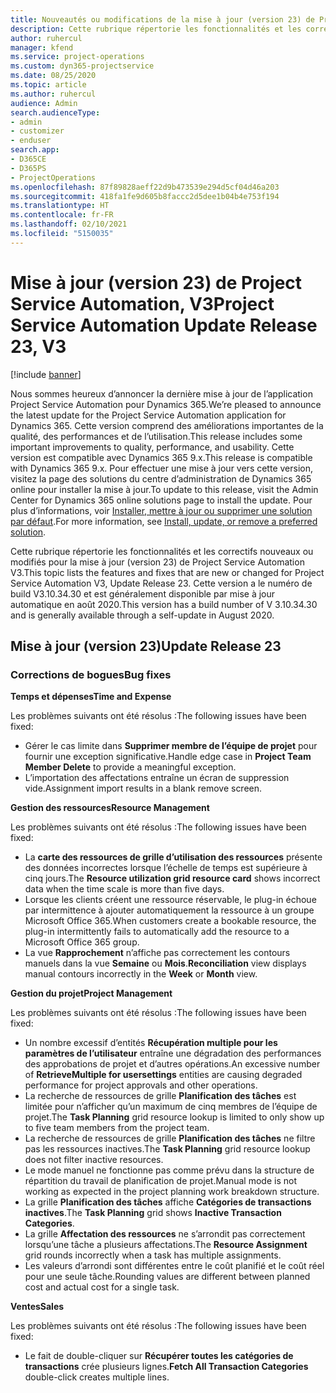 ```yaml
---
title: Nouveautés ou modifications de la mise à jour (version 23) de Project Service Automation (correctif logiciel), V3
description: Cette rubrique répertorie les fonctionnalités et les correctifs disponibles pour la mise à jour (version 23) de Project Service Automation, V3.
author: ruhercul
manager: kfend
ms.service: project-operations
ms.custom: dyn365-projectservice
ms.date: 08/25/2020
ms.topic: article
ms.author: ruhercul
audience: Admin
search.audienceType:
- admin
- customizer
- enduser
search.app:
- D365CE
- D365PS
- ProjectOperations
ms.openlocfilehash: 87f89828aeff22d9b473539e294d5cf04d46a203
ms.sourcegitcommit: 418fa1fe9d605b8faccc2d5dee1b04b4e753f194
ms.translationtype: HT
ms.contentlocale: fr-FR
ms.lasthandoff: 02/10/2021
ms.locfileid: "5150035"
---
```

# <a name="project-service-automation-update-release-23-v3"></a><span data-ttu-id="76850-103">Mise à jour (version 23) de Project Service Automation, V3</span><span class="sxs-lookup"><span data-stu-id="76850-103">Project Service Automation Update Release 23, V3</span></span>

[!include [banner](../includes/psa-now-project-operations.md)]

<span data-ttu-id="76850-104">Nous sommes heureux d’annoncer la dernière mise à jour de l’application Project Service Automation pour Dynamics 365.</span><span class="sxs-lookup"><span data-stu-id="76850-104">We’re pleased to announce the latest update for the Project Service Automation application for Dynamics 365.</span></span> <span data-ttu-id="76850-105">Cette version comprend des améliorations importantes de la qualité, des performances et de l’utilisation.</span><span class="sxs-lookup"><span data-stu-id="76850-105">This release includes some important improvements to quality, performance, and usability.</span></span> <span data-ttu-id="76850-106">Cette version est compatible avec Dynamics 365 9.x.</span><span class="sxs-lookup"><span data-stu-id="76850-106">This release is compatible with Dynamics 365 9.x.</span></span> <span data-ttu-id="76850-107">Pour effectuer une mise à jour vers cette version, visitez la page des solutions du centre d’administration de Dynamics 365 online pour installer la mise à jour.</span><span class="sxs-lookup"><span data-stu-id="76850-107">To update to this release, visit the Admin Center for Dynamics 365 online solutions page to install the update.</span></span> <span data-ttu-id="76850-108">Pour plus d’informations, voir [Installer, mettre à jour ou supprimer une solution par défaut](https://docs.microsoft.com/power-platform/admin/install-remove-preferred-solution).</span><span class="sxs-lookup"><span data-stu-id="76850-108">For more information, see [Install, update, or remove a preferred solution](https://docs.microsoft.com/power-platform/admin/install-remove-preferred-solution).</span></span>

<span data-ttu-id="76850-109">Cette rubrique répertorie les fonctionnalités et les correctifs nouveaux ou modifiés pour la mise à jour (version 23) de Project Service Automation V3.</span><span class="sxs-lookup"><span data-stu-id="76850-109">This topic lists the features and fixes that are new or changed for Project Service Automation V3, Update Release 23.</span></span> <span data-ttu-id="76850-110">Cette version a le numéro de build V3.10.34.30 et est généralement disponible par mise à jour automatique en août 2020.</span><span class="sxs-lookup"><span data-stu-id="76850-110">This version has a build number of V 3.10.34.30 and is generally available through a self-update in August 2020.</span></span>

## <a name="update-release-23"></a><span data-ttu-id="76850-111">Mise à jour (version 23)</span><span class="sxs-lookup"><span data-stu-id="76850-111">Update Release 23</span></span>

### <a name="bug-fixes"></a><span data-ttu-id="76850-112">Corrections de bogues</span><span class="sxs-lookup"><span data-stu-id="76850-112">Bug fixes</span></span>

<span data-ttu-id="76850-113">**Temps et dépenses**</span><span class="sxs-lookup"><span data-stu-id="76850-113">**Time and Expense**</span></span>

<span data-ttu-id="76850-114">Les problèmes suivants ont été résolus :</span><span class="sxs-lookup"><span data-stu-id="76850-114">The following issues have been fixed:</span></span>
- <span data-ttu-id="76850-115">Gérer le cas limite dans **Supprimer membre de l’équipe de projet** pour fournir une exception significative.</span><span class="sxs-lookup"><span data-stu-id="76850-115">Handle edge case in **Project Team Member Delete** to provide a meaningful exception.</span></span>
- <span data-ttu-id="76850-116">L’importation des affectations entraîne un écran de suppression vide.</span><span class="sxs-lookup"><span data-stu-id="76850-116">Assignment import results in a blank remove screen.</span></span>

<span data-ttu-id="76850-117">**Gestion des ressources**</span><span class="sxs-lookup"><span data-stu-id="76850-117">**Resource Management**</span></span>

<span data-ttu-id="76850-118">Les problèmes suivants ont été résolus :</span><span class="sxs-lookup"><span data-stu-id="76850-118">The following issues have been fixed:</span></span>

- <span data-ttu-id="76850-119">La **carte des ressources de grille d’utilisation des ressources** présente des données incorrectes lorsque l’échelle de temps est supérieure à cinq jours.</span><span class="sxs-lookup"><span data-stu-id="76850-119">The **Resource utilization grid resource card** shows incorrect data when the time scale is more than five days.</span></span>
- <span data-ttu-id="76850-120">Lorsque les clients créent une ressource réservable, le plug-in échoue par intermittence à ajouter automatiquement la ressource à un groupe Microsoft Office 365.</span><span class="sxs-lookup"><span data-stu-id="76850-120">When customers create a bookable resource, the plug-in intermittently fails to automatically add the resource to a Microsoft Office 365 group.</span></span>
- <span data-ttu-id="76850-121">La vue **Rapprochement** n’affiche pas correctement les contours manuels dans la vue **Semaine** ou **Mois**.</span><span class="sxs-lookup"><span data-stu-id="76850-121">**Reconciliation** view displays manual contours incorrectly in the **Week** or **Month** view.</span></span>

<span data-ttu-id="76850-122">**Gestion du projet**</span><span class="sxs-lookup"><span data-stu-id="76850-122">**Project Management**</span></span>

<span data-ttu-id="76850-123">Les problèmes suivants ont été résolus :</span><span class="sxs-lookup"><span data-stu-id="76850-123">The following issues have been fixed:</span></span>

- <span data-ttu-id="76850-124">Un nombre excessif d’entités **Récupération multiple pour les paramètres de l’utilisateur** entraîne une dégradation des performances des approbations de projet et d’autres opérations.</span><span class="sxs-lookup"><span data-stu-id="76850-124">An excessive number of **RetrieveMultiple for usersettings** entities are causing degraded performance for project approvals and other operations.</span></span>
- <span data-ttu-id="76850-125">La recherche de ressources de grille **Planification des tâches** est limitée pour n’afficher qu’un maximum de cinq membres de l’équipe de projet.</span><span class="sxs-lookup"><span data-stu-id="76850-125">The **Task Planning** grid resource lookup is limited to only show up to five team members from the project team.</span></span> 
- <span data-ttu-id="76850-126">La recherche de ressources de grille **Planification des tâches** ne filtre pas les ressources inactives.</span><span class="sxs-lookup"><span data-stu-id="76850-126">The **Task Planning** grid resource lookup does not filter inactive resources.</span></span>
- <span data-ttu-id="76850-127">Le mode manuel ne fonctionne pas comme prévu dans la structure de répartition du travail de planification de projet.</span><span class="sxs-lookup"><span data-stu-id="76850-127">Manual mode is not working as expected in the project planning work breakdown structure.</span></span>
- <span data-ttu-id="76850-128">La grille **Planification des tâches** affiche **Catégories de transactions inactives**.</span><span class="sxs-lookup"><span data-stu-id="76850-128">The **Task Planning** grid shows **Inactive Transaction Categories**.</span></span>
- <span data-ttu-id="76850-129">La grille **Affectation des ressources** ne s’arrondit pas correctement lorsqu’une tâche a plusieurs affectations.</span><span class="sxs-lookup"><span data-stu-id="76850-129">The **Resource Assignment** grid rounds incorrectly when a task has multiple assignments.</span></span>
- <span data-ttu-id="76850-130">Les valeurs d’arrondi sont différentes entre le coût planifié et le coût réel pour une seule tâche.</span><span class="sxs-lookup"><span data-stu-id="76850-130">Rounding values are different between planned cost and actual cost for a single task.</span></span>

<span data-ttu-id="76850-131">**Ventes**</span><span class="sxs-lookup"><span data-stu-id="76850-131">**Sales**</span></span>

<span data-ttu-id="76850-132">Les problèmes suivants ont été résolus :</span><span class="sxs-lookup"><span data-stu-id="76850-132">The following issues have been fixed:</span></span>

- <span data-ttu-id="76850-133">Le fait de double-cliquer sur **Récupérer toutes les catégories de transactions** crée plusieurs lignes.</span><span class="sxs-lookup"><span data-stu-id="76850-133">**Fetch All Transaction Categories** double-click creates multiple lines.</span></span>
